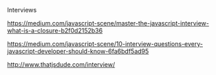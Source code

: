 Interviews

  https://medium.com/javascript-scene/master-the-javascript-interview-what-is-a-closure-b2f0d2152b36
  
  https://medium.com/javascript-scene/10-interview-questions-every-javascript-developer-should-know-6fa6bdf5ad95
  
  http://www.thatjsdude.com/interview/
